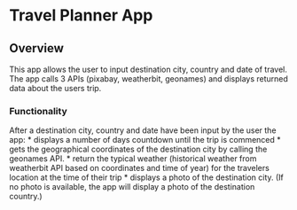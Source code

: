 # Travel Planner App

## Overview
This app allows the user to input destination city, country and date of travel.  The app calls 3 APIs (pixabay, weatherbit, geonames) and displays returned data about the users trip.

### Functionality
After a destination city, country and date have been input by the user the app:
    * displays a number of days countdown until the trip is commenced
    * gets the geographical coordinates of the destination city by calling the geonames API.
    * return the typical weather (historical weather from weatherbit API based on coordinates and time of year) for the travelers location at the time of their trip
    * displays a photo of the destination city.  (If no photo is available, the app will display a photo of the destination country.)



